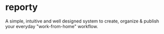 # reporty
A simple, intuitive and well designed system to create, organize &amp; publish your everyday "work-from-home" workflow.

